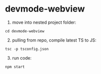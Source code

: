 # devmode-webview

1. move into nested project folder:

```
cd devmode-webview
```

2. pulling from repo, compile latest TS to JS:

```
tsc -p tsconfig.json
```

3. run code:

```
npm start
```
